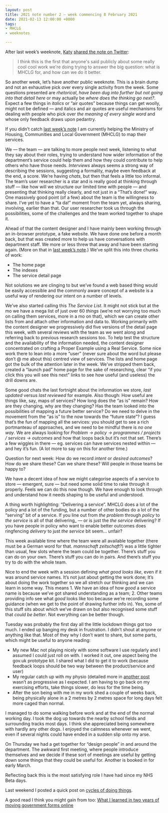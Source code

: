 ```yaml
---
layout: post
title: 2021 note number 2 — week commencing 8 February 2021
date: 2021-02-13 12:00:00 +0000
tags:
- MHCLG
- weeknotes

---
```

After last week’s weeknote, [Katy](https://twitter.com/armstrongkatya?s=21) [shared the note on Twitter](https://twitter.com/armstrongkatya/status/1358740632328695810?s=21):

>I think this is the first that anyone's said publicly about some really cool cool work we're doing trying to answer the big question: what is MHCLG for, and how can we do it better.

So another week, let’s have another public weeknote. This is a brain dump and not an exhaustive pick over every single activity from the week. Some questions presented are _rhetorical_, _have been dug into further but not going into that detail here_ or may actually be _where does the thinking go next?_. Expect a few things in _italics_ or “air quotes” because things can get woolly, might not be defined — and italics and air quotes are useful mechanisms for dealing with people who pick over _the meaning of every single word_ and whose only feedback draws upon pedantry.

If you didn’t catch [last week’s note](https://weeknot.es/2021-note-number-1-week-commencing-1-february-2021-e392c8bc218) I am currently helping the Ministry of Housing, Communities and Local Government (MHCLG) to map their services.

We — the team — are talking to more people next week, listening to what they say about their roles, trying to understand how wider information of the department’s service could help them and how they could contribute to help others who have those needs. _Interviews_ always seems a strong way of describing the sessions, suggesting a formality, maybe even feedback at the end, a score. We’re having _chats_, but then that feels a little too informal. The team’s user researcher is a star and is really good at thinking through stuff — like how will we structure our limited time with people — and presenting that thinking really clearly, and not just in a “That’s done!” way. One massively good point (of a few) about the team is the willingness to share. I’ve yet to have a “ta da!” moment from the team yet, always sharing, involving, earlier than that. Our user researcher took us through the possibilities, some of the challenges and the team worked together to shape it.

Ahead of that the content designer and I have mainly been working through an in-browser prototype, a fake website. We have done one before a month back, but that was created more to help us have conversations with department staff. We more or less threw that away and have been starting again. (More on that in [last week’s note](https://weeknot.es/2021-note-number-1-week-commencing-1-february-2021-e392c8bc218).) We’ve split this into three chunks of work:

* The home page
* The indexes
* The service detail page

Not solutions we are clinging to but we’ve found a web based thing would be easily accessible and the commonly aware concept of a website is a useful way of rendering our intent on a number of levels.

We’ve also started calling this _The Service List_. It might not stick but at the mo we have a mega list of just over 60 _things_ (we’re not worrying too much on calling them services, more in a mo on that), which we can create other lists from and attach other information and data to. Working primarily with the content designer we progressively did five versions of the detail page this week, with several reviews with the team as we went along and referring back to previous research sessions too. To help test the structure and the availability of the information needed, the content designer concentrated on crafting a Proper Example using a Real Service. Some nice work there to lean into a more “user” (never sure about the word but please don’t @ me about this) centred view of services. The lists and home page got the bulk of the attention later in the week. We’ve stripped them back, created a “launch pad” home page for the sake of researching, clear “if you click this you will see this next” links to see how useful (and useless) the drill downs are.

Some good chats the last fortnight about the information we store, _last updated_ versus _last reviewed_ for example. Also though: How useful are things like, say, maps of services? How long does the “as is” remain? How are they changing, why are they changing? Has the team looked into the possibilities of mapping a future better service? Do we need to delve in the movement from the “as is” to the now towards the “future state”? I guess that’s the fun of mapping all the services: you should get to see a rich portmanteau of approaches, and we need to be mindful there is _no one way_. We are always looking for _Problem -> policy -> programmes / projects / services -> outcomes_ and how that loops back but it’s not that set. There’s a few wiggles in there — eg. services can have services nested within — and hey it’s fun. (A lot more to say on this for another time.)

Question for next week: How do we record _intent_ or _desired outcomes_? How do we share these? Can we share these? Will people in those teams be happy to?

We have a decent idea of how we might categorise aspects of a service to store — emergent, sure — but need some solid time to rake through it properly. Feels we can do this now though. We have enough to look through and understand how it needs shaping to be useful and understood.

A thing worth highlighting: “Delivering a service”. MHCLG does a lot of the policy and a lot of the funding, but a number of other bodies do a lot of the “serving” bit of a service. If you line out from _the problem_ through _policy_ to _the service_ is all of that delivering_ — or is just the _the service_ delivering? If you have people in policy who want to enable better outcomes does ringfencing _delivery_ to just _the service_ bit seem... unfair?

This week available time where the team were all available together (there must be a German word for that. _mannschaft zeitschaft_?) was a little tighter than usual, few slots where the team could be together. There’s stuff you can do on your own. There’s stuff you can do in pairs. And there’s stuff you try to do with the whole team.

Nice to end the week with a session defining _what good looks like_, even if it was around service names. It’s not just about getting the work done; It’s about doing the work together so we all stretch our thinking and we can learn in some way. This means 1. We have an idea of how _good_ a service name is because we’ve got shared understanding as a team; 2. Other teams providing info see what _good_ looks like too because we’re recording some guidance (when we get to the point of drawing further info in). Yes, some of this stuff sits about which we’ve drawn on but also recognised some stuff that _could be better_. Not everything can be better though.

Tuesday was probably the first day all the little lockdown things got too much. I ended up banging my desk in frustration. I didn’t shout at anyone or anything like that. Most of they why I don’t want to share, but some parts, which might be useful to anyone reading:

* My new Mac not playing nicely with some software I use regularly and I assumed I could just roll on with. I worked it out, one aspect being the gov.uk prototype kit. I shared what I did to get it to work (because feedback loops should be two way between the product/service and user)
* My regular catch up with my physio (detailed more in [another post](https://www.ermlikeyeah.com/cycles/) wasn’t as progressive as I expected. I am having to go back on my exercising efforts, take things slower, do less for the time being.
* After the son being with me in my work shed a couple of weeks back, being physically alone in a 2 metres by 2 metres space for long days felt more caged than normal.

I managed to do some walking before work and at the end of the normal working day. I took the dog up towards the nearby school fields and surrounding tracks most days. I think she appreciated being somewhere with hardly any other dogs. I enjoyed the calmness whenever we went, even if several nights could have ended in a sudden slip onto my arse.

On Thursday we had a get together for “design people” in and around the department. The awkward first meeting, where people introduce themselves and we decide if these sort of meetings are useful by getting down some things that they could be useful for. Another is booked in for early March.

Reflecting back this is the most satisfying role I have had since my NHS Beta days.

Last weekend I posted a quick post on [cycles of doing things](https://www.ermlikeyeah.com/cycles/).

A good read I think you might gain from too: [What I learned in two years of moving government forms online](https://medium.com/@jgee/what-i-learned-in-two-years-of-moving-government-forms-online-1edc4c2aa089)